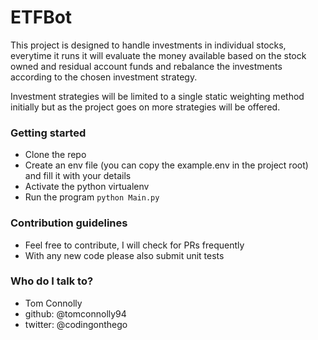 # ETFBot #

This project is designed to handle investments in individual stocks, everytime it runs it will evaluate the money available based on the stock owned and residual account funds and rebalance the investments according to the chosen investment strategy.

Investment strategies will be limited to a single static weighting method initially but as the project goes on more strategies will be offered.

### Getting started ###

* Clone the repo 
* Create an env file (you can copy the example.env in the project root) and fill it with your details
* Activate the python virtualenv
* Run the program `python Main.py`

### Contribution guidelines ###

* Feel free to contribute, I will check for PRs frequently
* With any new code please also submit unit tests

### Who do I talk to? ###

* Tom Connolly 
* github: @tomconnolly94
* twitter: @codingonthego